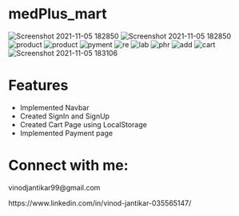 # medPlus_mart
![Screenshot 2021-11-05 182850](https://user-images.githubusercontent.com/53556482/140514171-158de03b-65ae-4cd0-9bef-c7f2846fae21.png)
![Screenshot 2021-11-05 182850](https://user-images.githubusercontent.com/53556482/140514251-71bd6d5d-a0dc-4371-a811-cc9fe1d7d107.png)
![product](https://user-images.githubusercontent.com/53556482/140514338-f1edcd05-b1f1-408e-aec8-39e1afe949d4.png)
![product](https://user-images.githubusercontent.com/53556482/140514706-7a53d5d8-e294-4558-9ace-b6ec3879ddf2.png)
![pyment](https://user-images.githubusercontent.com/53556482/140514726-c836073b-0fa5-484d-9c45-de3b447579bc.png)
![re](https://user-images.githubusercontent.com/53556482/140514745-0ec87b54-e46c-4e68-9761-08f0f3669438.png)
![lab](https://user-images.githubusercontent.com/53556482/140514867-03ae78f3-fee6-40f7-89e5-8b43f99f889c.png)
![phr](https://user-images.githubusercontent.com/53556482/140514879-5ab13a84-54ff-47a9-90e5-43c880c8693d.png)
![add](https://user-images.githubusercontent.com/53556482/140514890-374a18d7-51f0-4906-affc-a99ac2a1e3a6.png)
![cart](https://user-images.githubusercontent.com/53556482/140514904-787dec5f-52f8-497a-843b-79f26ca6cb44.png)
![Screenshot 2021-11-05 183106](https://user-images.githubusercontent.com/53556482/140514976-5fe625bf-6da7-408e-9e4d-4bae9f5d1f21.png)


# Features 
<ul>
<li>Implemented Navbar </li>
<li>Created SignIn and SignUp </li>
<li>Created Cart Page using LocalStorage</li>
<li>Implemented Payment page</li>
</ul>

# Connect with me:

<p>vinodjantikar99@gmail.com </p>
<p> https://www.linkedin.com/in/vinod-jantikar-035565147/ </p>

